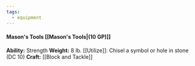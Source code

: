 ```yaml
---
tags:
  - equipment
---
```

####  Mason's Tools [[Mason's Tools|(10 GP)]]
**Ability:** Strength **Weight:** 8 lb.
[[Utilize]]: Chisel a symbol or hole in stone (DC 10)
**Craft:** [[Block and Tackle]]